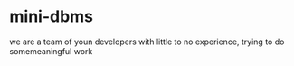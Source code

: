 # mini-dbms
we are a team of youn developers with little to no experience, trying to do somemeaningful work
